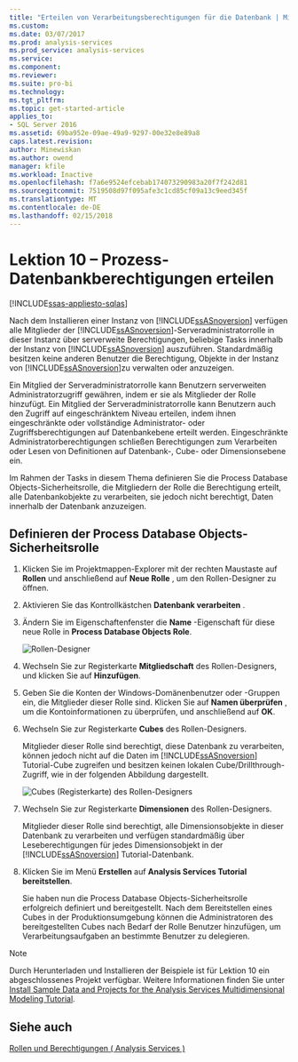 ```yaml
---
title: "Erteilen von Verarbeitungsberechtigungen für die Datenbank | Microsoft Docs"
ms.custom: 
ms.date: 03/07/2017
ms.prod: analysis-services
ms.prod_service: analysis-services
ms.service: 
ms.component: 
ms.reviewer: 
ms.suite: pro-bi
ms.technology: 
ms.tgt_pltfrm: 
ms.topic: get-started-article
applies_to:
- SQL Server 2016
ms.assetid: 69ba952e-09ae-49a9-9297-00e32e8e89a8
caps.latest.revision: 
author: Minewiskan
ms.author: owend
manager: kfile
ms.workload: Inactive
ms.openlocfilehash: f7a6e9524efcebab174073290983a20f7f242d81
ms.sourcegitcommit: 7519508d97f095afe3c1cd85cf09a13c9eed345f
ms.translationtype: MT
ms.contentlocale: de-DE
ms.lasthandoff: 02/15/2018
---
```

# <a name="lesson-10---granting-process-database-permissions"></a>Lektion 10 – Prozess-Datenbankberechtigungen erteilen
[!INCLUDE[ssas-appliesto-sqlas](../includes/ssas-appliesto-sqlas.md)]

Nach dem Installieren einer Instanz von [!INCLUDE[ssASnoversion](../includes/ssasnoversion-md.md)] verfügen alle Mitglieder der [!INCLUDE[ssASnoversion](../includes/ssasnoversion-md.md)]-Serveradministratorrolle in dieser Instanz über serverweite Berechtigungen, beliebige Tasks innerhalb der Instanz von [!INCLUDE[ssASnoversion](../includes/ssasnoversion-md.md)] auszuführen. Standardmäßig besitzen keine anderen Benutzer die Berechtigung, Objekte in der Instanz von [!INCLUDE[ssASnoversion](../includes/ssasnoversion-md.md)]zu verwalten oder anzuzeigen.  
  
Ein Mitglied der Serveradministratorrolle kann Benutzern serverweiten Administratorzugriff gewähren, indem er sie als Mitglieder der Rolle hinzufügt. Ein Mitglied der Serveradministratorrolle kann Benutzern auch den Zugriff auf eingeschränktem Niveau erteilen, indem ihnen eingeschränkte oder vollständige Administrator- oder Zugriffsberechtigungen auf Datenbankebene erteilt werden. Eingeschränkte Administratorberechtigungen schließen Berechtigungen zum Verarbeiten oder Lesen von Definitionen auf Datenbank-, Cube- oder Dimensionsebene ein.  
  
Im Rahmen der Tasks in diesem Thema definieren Sie die Process Database Objects-Sicherheitsrolle, die Mitgliedern der Rolle die Berechtigung erteilt, alle Datenbankobjekte zu verarbeiten, sie jedoch nicht berechtigt, Daten innerhalb der Datenbank anzuzeigen.  
  
## <a name="defining-a-process-database-objects-security-role"></a>Definieren der Process Database Objects-Sicherheitsrolle  
  
1.  Klicken Sie im Projektmappen-Explorer mit der rechten Maustaste auf **Rollen** und anschließend auf **Neue Rolle** , um den Rollen-Designer zu öffnen.  
  
2.  Aktivieren Sie das Kontrollkästchen **Datenbank verarbeiten** .  
  
3.  Ändern Sie im Eigenschaftenfenster die **Name** -Eigenschaft für diese neue Rolle in **Process Database Objects Role**.  
  
    ![Rollen-Designer](../analysis-services/media/l10-security-1.png "Rollen-Designer")  
  
4.  Wechseln Sie zur Registerkarte **Mitgliedschaft** des Rollen-Designers, und klicken Sie auf **Hinzufügen**.  
  
5.  Geben Sie die Konten der Windows-Domänenbenutzer oder -Gruppen ein, die Mitglieder dieser Rolle sind. Klicken Sie auf **Namen überprüfen** , um die Kontoinformationen zu überprüfen, und anschließend auf **OK**.  
  
6.  Wechseln Sie zur Registerkarte **Cubes** des Rollen-Designers.  
  
    Mitglieder dieser Rolle sind berechtigt, diese Datenbank zu verarbeiten, können jedoch nicht auf die Daten im [!INCLUDE[ssASnoversion](../includes/ssasnoversion-md.md)] Tutorial-Cube zugreifen und besitzen keinen lokalen Cube/Drillthrough-Zugriff, wie in der folgenden Abbildung dargestellt.  
  
    ![Cubes (Registerkarte) des Rollen-Designers](../analysis-services/media/l10-security-2.png "Cubes (Registerkarte) des Rollen-Designers")  
  
7.  Wechseln Sie zur Registerkarte **Dimensionen** des Rollen-Designers.  
  
    Mitglieder dieser Rolle sind berechtigt, alle Dimensionsobjekte in dieser Datenbank zu verarbeiten und verfügen standardmäßig über Leseberechtigungen für jedes Dimensionsobjekt in der [!INCLUDE[ssASnoversion](../includes/ssasnoversion-md.md)] Tutorial-Datenbank.  
  
8.  Klicken Sie im Menü **Erstellen** auf **Analysis Services Tutorial bereitstellen**.  
  
    Sie haben nun die Process Database Objects-Sicherheitsrolle erfolgreich definiert und bereitgestellt. Nach dem Bereitstellen eines Cubes in der Produktionsumgebung können die Administratoren des bereitgestellten Cubes nach Bedarf der Rolle Benutzer hinzufügen, um Verarbeitungsaufgaben an bestimmte Benutzer zu delegieren.  
  
> [!NOTE]  
> Durch Herunterladen und Installieren der Beispiele ist für Lektion 10 ein abgeschlossenes Projekt verfügbar. Weitere Informationen finden Sie unter [Install Sample Data and Projects for the Analysis Services Multidimensional Modeling Tutorial](../analysis-services/install-sample-data-and-projects.md).  
  
## <a name="see-also"></a>Siehe auch  
[Rollen und Berechtigungen &#40; Analysis Services &#41;](../analysis-services/multidimensional-models/roles-and-permissions-analysis-services.md)  
  
  
  
